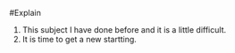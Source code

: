 #Explain
1. This subject I have done before and it is a little difficult.
2. It is time to get a new startting.
